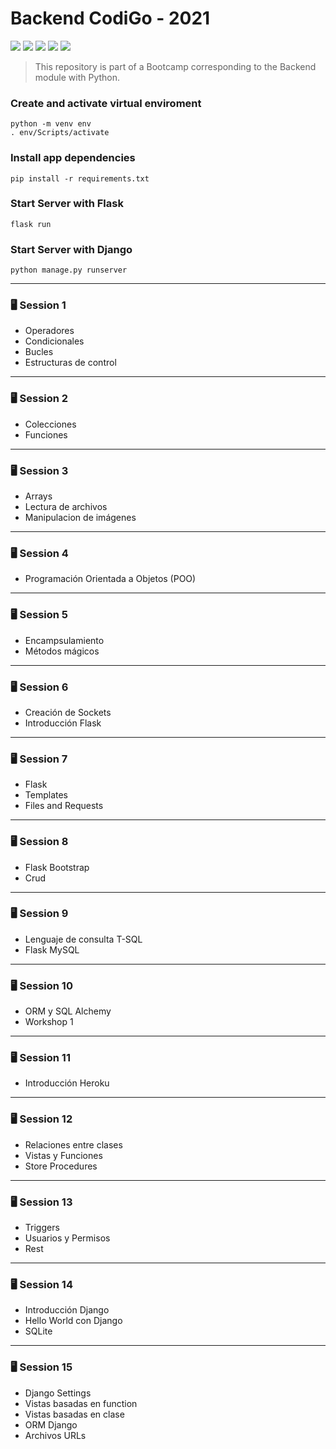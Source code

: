 # Backend CodiGo - 2021

![](https://img.shields.io/badge/Python-3.10.0-blue) 
![](https://img.shields.io/badge/Flask-2.0.1-red) 
![](https://img.shields.io/badge/Django-3.2.8-green) 
![](https://img.shields.io/badge/MySQL-5.5.0-yellow) 
![](https://img.shields.io/badge/SQLite-3.36.0-lightblue) 

> This repository is part of a Bootcamp corresponding to the Backend module with Python.

### Create and activate virtual enviroment

    python -m venv env
    . env/Scripts/activate

### Install app dependencies

    pip install -r requirements.txt

### Start Server with Flask
    
    flask run
 
### Start Server with Django
    
    python manage.py runserver

----------------------------
### 🖥️ Session 1
- Operadores
- Condicionales
- Bucles
- Estructuras de control
----------------------------
### 🖥️ Session 2
- Colecciones
- Funciones
----------------------------
### 🖥️ Session 3
- Arrays
- Lectura de archivos
- Manipulacion de imágenes
----------------------------
### 🖥️ Session 4
- Programación Orientada a Objetos (POO)
----------------------------
### 🖥️ Session 5
- Encampsulamiento
- Métodos mágicos
----------------------------
### 🖥️ Session 6
- Creación de Sockets
- Introducción Flask
----------------------------
### 🖥️ Session 7
- Flask
- Templates
- Files and Requests
----------------------------
### 🖥️ Session 8
- Flask Bootstrap
- Crud
----------------------------
### 🖥️ Session 9
- Lenguaje de consulta T-SQL
- Flask MySQL
----------------------------
### 🖥️ Session 10
- ORM y SQL Alchemy 
- Workshop 1
----------------------------
### 🖥️ Session 11
- Introducción Heroku
----------------------------
### 🖥️ Session 12
- Relaciones entre clases
- Vistas y Funciones
- Store Procedures
----------------------------
### 🖥️ Session 13
- Triggers
- Usuarios y Permisos
- Rest
----------------------------
### 🖥️ Session 14
- Introducción Django
- Hello World con Django
- SQLite
----------------------------
### 🖥️ Session 15
- Django Settings
- Vistas basadas en function
- Vistas basadas en clase
- ORM Django
- Archivos URLs
